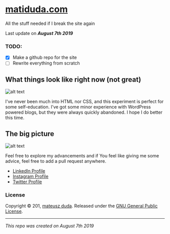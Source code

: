 # [matiduda.com](https://matiduda.com)
All the stuff needed if I break the site again

Last update on **_August 7th 2019_**

### TODO:

- [x] Make a github repo for the site
- [ ] Rewrite everything from scratch

## What things look like right now (not great)
![alt text](https://i.imgur.com/37Jin4X.jpg)

I've never been much into HTML nor CSS, and this experiment is perfect for some self-education. I've got some minor experience with WordPress powered blogs, but they were always quickly abandoned.
I hope I do better this time.

## The big picture
![alt text](https://i.imgur.com/vhhrlFW.jpg)

Feel free to explore my advancements and if You feel like giving me some advice, feel free to add a pull request anywhere.

* [LinkedIn Profile](https://linkedin.com/in/matiduda)
* [Instagram Profile](https://instagram.com/tanczmy)
* [Twitter Profile](https://twitter.com/tnczm)

### License

Copyright © 201, [mateusz duda](https://github.com/matiduda).
Released under the [GNU General Public License](LICENSE.md).

***

_This repo was created on August 7th 2019_
